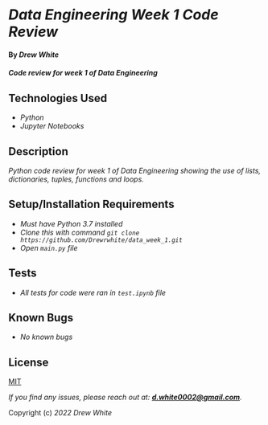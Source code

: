 # _Data Engineering Week 1 Code Review_

#### By _**Drew White**_

#### _Code review for week 1 of Data Engineering_

## Technologies Used

- _Python_
- _Jupyter Notebooks_

## Description

_Python code review for week 1 of Data Engineering showing the use of lists, dictionaries, tuples, functions and loops._

## Setup/Installation Requirements

- _Must have Python 3.7 installed_
- _Clone this with command `git clone https://github.com/Drewrwhite/data_week_1.git`_
- _Open `main.py` file_


## Tests
 
- _All tests for code were ran in `test.ipynb` file_

## Known Bugs

- _No known bugs_

## License

[MIT](./license.txt)

_If you find any issues, please reach out at: **d.white0002@gmail.com**._

Copyright (c) _2022_ _Drew White_